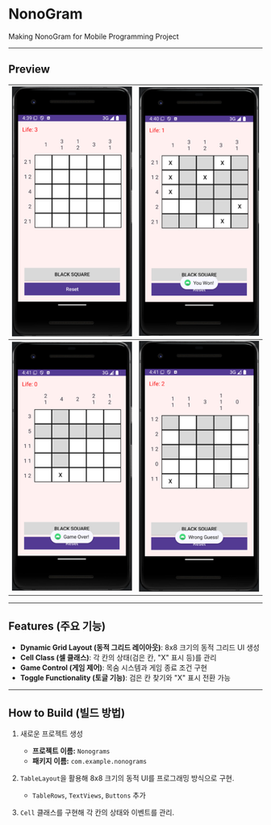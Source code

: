 # NonoGram

Making NonoGram for Mobile Programming Project

---

## Preview

| ![Page 1](images/page1.png) | ![Page 2](images/page2.png) |
| --------------------------- | --------------------------- |
| ![Page 3](images/page3.png) | ![Page 4](images/page4.png) |

---

## Features (주요 기능)

- **Dynamic Grid Layout (동적 그리드 레이아웃)**: 8x8 크기의 동적 그리드 UI 생성
- **Cell Class (셀 클래스)**: 각 칸의 상태(검은 칸, "X" 표시 등)를 관리
- **Game Control (게임 제어)**: 목숨 시스템과 게임 종료 조건 구현
- **Toggle Functionality (토글 기능)**: 검은 칸 찾기와 "X" 표시 전환 가능

---

## How to Build (빌드 방법)

1. 새로운 프로젝트 생성

   - **프로젝트 이름:** `Nonograms`
   - **패키지 이름:** `com.example.nonograms`

2. `TableLayout`을 활용해 8x8 크기의 동적 UI를 프로그래밍 방식으로 구현.

   - `TableRows`, `TextViews`, `Buttons` 추가

3. `Cell` 클래스를 구현해 각 칸의 상태와 이벤트를 관리.
